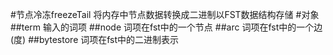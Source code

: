 #节点冷冻freezeTail
将内存中节点数据转换成二进制以FST数据结构存储
#对象
##term
输入的词项
##node
词项在fst中的一个节点
##arc
词项在fst中的一个边(度)
##bytestore
词项在fst中的二进制表示
##
